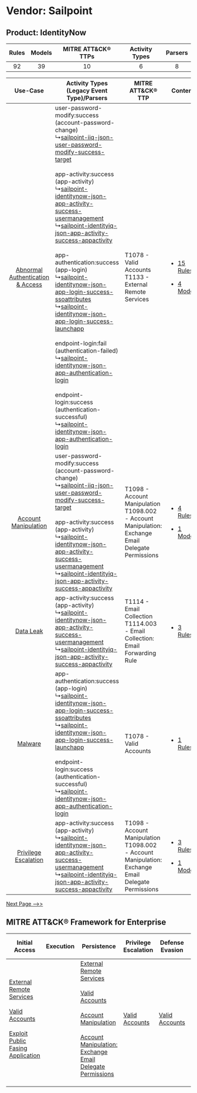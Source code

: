 Vendor: Sailpoint
=================
Product: IdentityNow
--------------------
| Rules | Models | MITRE ATT&CK® TTPs | Activity Types | Parsers |
|:-----:|:------:|:------------------:|:--------------:|:-------:|
|  92   |   39   |         10         |       6        |    8    |

|    Use-Case    | Activity Types (Legacy Event Type)/Parsers    | MITRE ATT&CK® TTP    | Content    |
|:----:| ---- | ---- | ---- |
| [Abnormal Authentication & Access](../../../UseCases/uc_abnormal_authentication_&_access.md) |  user-password-modify:success (account-password-change)<br> ↳[sailpoint-iiq-json-user-password-modify-success-target](Ps/pC_sailpointiiqjsonuserpasswordmodifysuccesstarget.md)<br><br> app-activity:success (app-activity)<br> ↳[sailpoint-identitynow-json-app-activity-success-usermanagement](Ps/pC_sailpointidentitynowjsonappactivitysuccessusermanagement.md)<br> ↳[sailpoint-identityiq-json-app-activity-success-appactivity](Ps/pC_sailpointidentityiqjsonappactivitysuccessappactivity.md)<br><br> app-authentication:success (app-login)<br> ↳[sailpoint-identitynow-json-app-login-success-ssoattributes](Ps/pC_sailpointidentitynowjsonapploginsuccessssoattributes.md)<br> ↳[sailpoint-identitynow-json-app-login-success-launchapp](Ps/pC_sailpointidentitynowjsonapploginsuccesslaunchapp.md)<br><br> endpoint-login:fail (authentication-failed)<br> ↳[sailpoint-identitynow-json-app-authentication-login](Ps/pC_sailpointidentitynowjsonappauthenticationlogin.md)<br><br> endpoint-login:success (authentication-successful)<br> ↳[sailpoint-identitynow-json-app-authentication-login](Ps/pC_sailpointidentitynowjsonappauthenticationlogin.md)<br> | T1078 - Valid Accounts<br>T1133 - External Remote Services<br>    | [<ul><li>15 Rules</li></ul><ul><li>4 Models</li></ul>](RM/r_m_sailpoint_identitynow_Abnormal_Authentication_&_Access.md) |
|    [Account Manipulation](../../../UseCases/uc_account_manipulation.md)    |  user-password-modify:success (account-password-change)<br> ↳[sailpoint-iiq-json-user-password-modify-success-target](Ps/pC_sailpointiiqjsonuserpasswordmodifysuccesstarget.md)<br><br> app-activity:success (app-activity)<br> ↳[sailpoint-identitynow-json-app-activity-success-usermanagement](Ps/pC_sailpointidentitynowjsonappactivitysuccessusermanagement.md)<br> ↳[sailpoint-identityiq-json-app-activity-success-appactivity](Ps/pC_sailpointidentityiqjsonappactivitysuccessappactivity.md)<br>    | T1098 - Account Manipulation<br>T1098.002 - Account Manipulation: Exchange Email Delegate Permissions<br> | [<ul><li>4 Rules</li></ul><ul><li>1 Models</li></ul>](RM/r_m_sailpoint_identitynow_Account_Manipulation.md)    |
|    [Data Leak](../../../UseCases/uc_data_leak.md)    |  app-activity:success (app-activity)<br> ↳[sailpoint-identitynow-json-app-activity-success-usermanagement](Ps/pC_sailpointidentitynowjsonappactivitysuccessusermanagement.md)<br> ↳[sailpoint-identityiq-json-app-activity-success-appactivity](Ps/pC_sailpointidentityiqjsonappactivitysuccessappactivity.md)<br>    | T1114 - Email Collection<br>T1114.003 - Email Collection: Email Forwarding Rule<br>    | [<ul><li>3 Rules</li></ul>](RM/r_m_sailpoint_identitynow_Data_Leak.md)    |
|    [Malware](../../../UseCases/uc_malware.md)    |  app-authentication:success (app-login)<br> ↳[sailpoint-identitynow-json-app-login-success-ssoattributes](Ps/pC_sailpointidentitynowjsonapploginsuccessssoattributes.md)<br> ↳[sailpoint-identitynow-json-app-login-success-launchapp](Ps/pC_sailpointidentitynowjsonapploginsuccesslaunchapp.md)<br><br> endpoint-login:success (authentication-successful)<br> ↳[sailpoint-identitynow-json-app-authentication-login](Ps/pC_sailpointidentitynowjsonappauthenticationlogin.md)<br>    | T1078 - Valid Accounts<br>    | [<ul><li>1 Rules</li></ul>](RM/r_m_sailpoint_identitynow_Malware.md)    |
|    [Privilege Escalation](../../../UseCases/uc_privilege_escalation.md)    |  app-activity:success (app-activity)<br> ↳[sailpoint-identitynow-json-app-activity-success-usermanagement](Ps/pC_sailpointidentitynowjsonappactivitysuccessusermanagement.md)<br> ↳[sailpoint-identityiq-json-app-activity-success-appactivity](Ps/pC_sailpointidentityiqjsonappactivitysuccessappactivity.md)<br>    | T1098 - Account Manipulation<br>T1098.002 - Account Manipulation: Exchange Email Delegate Permissions<br> | [<ul><li>3 Rules</li></ul><ul><li>1 Models</li></ul>](RM/r_m_sailpoint_identitynow_Privilege_Escalation.md)    |
[Next Page -->>](2_ds_sailpoint_identitynow.md)

MITRE ATT&CK® Framework for Enterprise
--------------------------------------
| Initial Access                                                                                                                                                                                                                         | Execution | Persistence                                                                                                                                                                                                                                                                                                                                 | Privilege Escalation                                                | Defense Evasion                                                     | Credential Access | Discovery                                                                         | Lateral Movement | Collection                                                                                                                                                            | Command and Control                                                                                                                       | Exfiltration | Impact |
| -------------------------------------------------------------------------------------------------------------------------------------------------------------------------------------------------------------------------------------- | --------- | ------------------------------------------------------------------------------------------------------------------------------------------------------------------------------------------------------------------------------------------------------------------------------------------------------------------------------------------- | ------------------------------------------------------------------- | ------------------------------------------------------------------- | ----------------- | --------------------------------------------------------------------------------- | ---------------- | --------------------------------------------------------------------------------------------------------------------------------------------------------------------- | ----------------------------------------------------------------------------------------------------------------------------------------- | ------------ | ------ |
| [External Remote Services](https://attack.mitre.org/techniques/T1133)<br><br>[Valid Accounts](https://attack.mitre.org/techniques/T1078)<br><br>[Exploit Public Fasing Application](https://attack.mitre.org/techniques/T1190)<br><br> |           | [External Remote Services](https://attack.mitre.org/techniques/T1133)<br><br>[Valid Accounts](https://attack.mitre.org/techniques/T1078)<br><br>[Account Manipulation](https://attack.mitre.org/techniques/T1098)<br><br>[Account Manipulation: Exchange Email Delegate Permissions](https://attack.mitre.org/techniques/T1098/002)<br><br> | [Valid Accounts](https://attack.mitre.org/techniques/T1078)<br><br> | [Valid Accounts](https://attack.mitre.org/techniques/T1078)<br><br> |                   | [File and Directory Discovery](https://attack.mitre.org/techniques/T1083)<br><br> |                  | [Email Collection](https://attack.mitre.org/techniques/T1114)<br><br>[Email Collection: Email Forwarding Rule](https://attack.mitre.org/techniques/T1114/003)<br><br> | [Proxy: Multi-hop Proxy](https://attack.mitre.org/techniques/T1090/003)<br><br>[Proxy](https://attack.mitre.org/techniques/T1090)<br><br> |              |        |